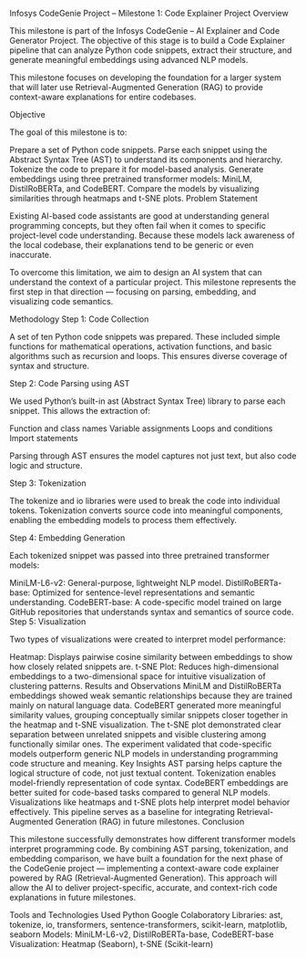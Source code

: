 Infosys CodeGenie Project – Milestone 1: Code Explainer
Project Overview

This milestone is part of the Infosys CodeGenie – AI Explainer and Code Generator Project.
The objective of this stage is to build a Code Explainer pipeline that can analyze Python code snippets, extract their structure, and generate meaningful embeddings using advanced NLP models.

This milestone focuses on developing the foundation for a larger system that will later use Retrieval-Augmented Generation (RAG) to provide context-aware explanations for entire codebases.

Objective

The goal of this milestone is to:

Prepare a set of Python code snippets.
Parse each snippet using the Abstract Syntax Tree (AST) to understand its components and hierarchy.
Tokenize the code to prepare it for model-based analysis.
Generate embeddings using three pretrained transformer models: MiniLM, DistilRoBERTa, and CodeBERT.
Compare the models by visualizing similarities through heatmaps and t-SNE plots.
Problem Statement

Existing AI-based code assistants are good at understanding general programming concepts, but they often fail when it comes to specific project-level code understanding.
Because these models lack awareness of the local codebase, their explanations tend to be generic or even inaccurate.

To overcome this limitation, we aim to design an AI system that can understand the context of a particular project.
This milestone represents the first step in that direction — focusing on parsing, embedding, and visualizing code semantics.

Methodology
Step 1: Code Collection

A set of ten Python code snippets was prepared. These included simple functions for mathematical operations, activation functions, and basic algorithms such as recursion and loops. This ensures diverse coverage of syntax and structure.

Step 2: Code Parsing using AST

We used Python’s built-in ast (Abstract Syntax Tree) library to parse each snippet.
This allows the extraction of:

Function and class names
Variable assignments
Loops and conditions
Import statements

Parsing through AST ensures the model captures not just text, but also code logic and structure.

Step 3: Tokenization

The tokenize and io libraries were used to break the code into individual tokens.
Tokenization converts source code into meaningful components, enabling the embedding models to process them effectively.

Step 4: Embedding Generation

Each tokenized snippet was passed into three pretrained transformer models:

MiniLM-L6-v2: General-purpose, lightweight NLP model.
DistilRoBERTa-base: Optimized for sentence-level representations and semantic understanding.
CodeBERT-base: A code-specific model trained on large GitHub repositories that understands syntax and semantics of source code.
Step 5: Visualization

Two types of visualizations were created to interpret model performance:

Heatmap: Displays pairwise cosine similarity between embeddings to show how closely related snippets are.
t-SNE Plot: Reduces high-dimensional embeddings to a two-dimensional space for intuitive visualization of clustering patterns.
Results and Observations
MiniLM and DistilRoBERTa embeddings showed weak semantic relationships because they are trained mainly on natural language data.
CodeBERT generated more meaningful similarity values, grouping conceptually similar snippets closer together in the heatmap and t-SNE visualization.
The t-SNE plot demonstrated clear separation between unrelated snippets and visible clustering among functionally similar ones.
The experiment validated that code-specific models outperform generic NLP models in understanding programming code structure and meaning.
Key Insights
AST parsing helps capture the logical structure of code, not just textual content.
Tokenization enables model-friendly representation of code syntax.
CodeBERT embeddings are better suited for code-based tasks compared to general NLP models.
Visualizations like heatmaps and t-SNE plots help interpret model behavior effectively.
This pipeline serves as a baseline for integrating Retrieval-Augmented Generation (RAG) in future milestones.
Conclusion

This milestone successfully demonstrates how different transformer models interpret programming code.
By combining AST parsing, tokenization, and embedding comparison, we have built a foundation for the next phase of the CodeGenie project — implementing a context-aware code explainer powered by RAG (Retrieval-Augmented Generation).
This approach will allow the AI to deliver project-specific, accurate, and context-rich code explanations in future milestones.

Tools and Technologies Used
Python
Google Colaboratory
Libraries: ast, tokenize, io, transformers, sentence-transformers, scikit-learn, matplotlib, seaborn
Models: MiniLM-L6-v2, DistilRoBERTa-base, CodeBERT-base
Visualization: Heatmap (Seaborn), t-SNE (Scikit-learn)
